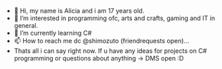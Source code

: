 - 👋 Hi, my name is Alicia and i am 17 years old.
- 👀 I’m interested in programming ofc, arts and crafts, gaming and IT in general.
- 🌱 I’m currently learning C#
- 📫 How to reach me dc @shimozuto (friendrequests open)...
- Thats all i can say right now. If u have any ideas for projects on C# programming or questions about anything -> DMS open :D
